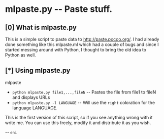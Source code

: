 mlpaste.py -- Paste stuff.
=======================================================

[0] What is mlpaste.py
----------------------
This is a simple script to paste data to http://paste.pocoo.org/.
I had already done something like this mlpaste.ml which had a couple of bugs and since I started messing around with Python, I thought to bring the old idea to Python as well. 

[*] Using mlpaste.py
---------------------
mlpaste
* `python mlpaste.py file1,...,fileN` -- Pastes the file from file1 to fileN and displays URLs
* `python mlpaste.py -l LANGUAGE` -- Will use the `right` coloration for the language LANGUAGE.

This is the first version of this script, so if you see anything wrong with it write me.
You can use this freely, modify it and distribute it as you wish.

-- `eni`